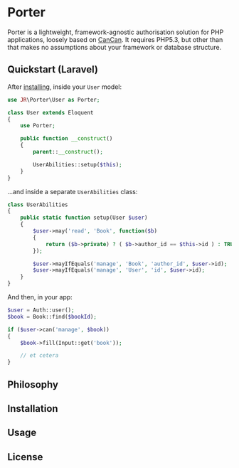 # Porter

Porter is a lightweight, framework-agnostic authorisation solution for PHP applications, loosely based on [CanCan](https://github.com/ryanb/cancan). It requires PHP5.3, but other than that makes no assumptions about your framework or database structure.

## Quickstart (Laravel)

After [installing](#installation), inside your `User` model:

```php
use JR\Porter\User as Porter;

class User extends Eloquent
{
    use Porter;

    public function __construct()
    {
        parent::__construct();

        UserAbilities::setup($this);
    }
}
```

...and inside a separate `UserAbilities` class:

```php
class UserAbilities
{
    public static function setup(User $user)
    {
        $user->may('read', 'Book', function($b)
        {
            return ($b->private) ? ( $b->author_id == $this->id ) : TRUE;
        });

        $user->mayIfEquals('manage', 'Book', 'author_id', $user->id);
        $user->mayIfEquals('manage', 'User', 'id', $user->id);
    }
}
```

And then, in your app:

```php
$user = Auth::user();
$book = Book::find($bookId);

if ($user->can('manage', $book))
{
    $book->fill(Input::get('book'));

    // et cetera
}
```

## Philosophy

## Installation

## Usage

## License